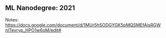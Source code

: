 ## ML Nanodegree: 2021

Notes:
https://docs.google.com/document/d/1MUr5hSODGYGK5pMQSMEfAisRGWnITeyryp_HPO1w6oM/edit#
